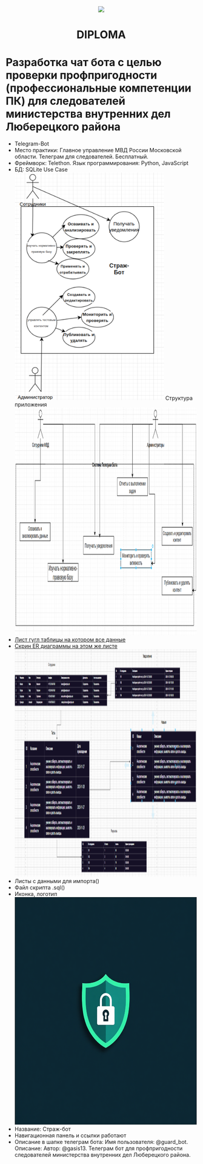 <div id="header" align="center">
  <img src="https://yaart-web-alice-images.s3.yandex.net/e1cebdf2a28811f0be580a76bcb91d52:1" width="300"/>
</div>
<center><h1>DIPLOMA</h1></center>
<h1>Разработка чат бота с целью проверки профпригодности (профессиональные компетенции ПК) для следователей министерства внутренних дел Люберецкого района</h1>


- Telegram-Bot
- Место практики: Главное управление МВД России Московской области. Телеграм для следователей. Бесплатный. 
- Фреймворк: Telethon. Язык программирования: Python, JavaScript
- БД: SQLite
Use Case
  <br><img height="600" alt="Варианты использования Use Case" src="https://github.com/Gasis0/Diplom/blob/main/2025-10-09_10-54.png" />
  Структура приложения
  <br><img height="600" alt="Структура приложения" src="2025-10-13_10-53.png" />
- [Лист гугл таблицы на котором все данные](https://docs.google.com/spreadsheets/d/15udLNjHYGbWl8MxxBbcsBMidjyZFeXHHuiYJWrhxb2M/edit?usp=sharing)
- [Скрин ER диаграммы на этом же листе](https://drive.google.com/file/d/1iOVyZGHibjvKXEBahEWgjAheVURYyyCm/view?usp=sharing) <br><img height="600" src="https://github.com/Gasis0/Diplom/blob/main/2025-10-08_22-06-43.png" width="1000"/> 
- Листы с данными для импорта()
- Файл скрипта .sql()
- Иконка, логотип <br><img height="600" alt="Варианты использования Use Case" src="_im_bb43aac1-d1aa-4158-8a04-0252fd897537.png" />
- Название: Страж-бот
- Навигационная панель и ссылки работают
- Описание в шапке телеграм бота: Имя пользователя: @guard_bot. Описание: Автор: @gasis13. Телеграм бот для профпригодности cледователей министерства внутренних дел Люберецкого района.

